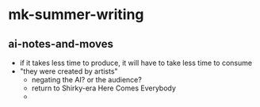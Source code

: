 # mk-summer-writing


## ai-notes-and-moves

- if it takes less time to produce, it will have to take less time to consume
- "they were created by artists"
    - negating the AI? or the audience?
    - return to Shirky-era Here Comes Everybody
    - 